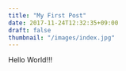 ```yaml
---
title: "My First Post"
date: 2017-11-24T12:32:35+09:00
draft: false
thumbnail: "/images/index.jpg"
---
```


Hello World!!!
